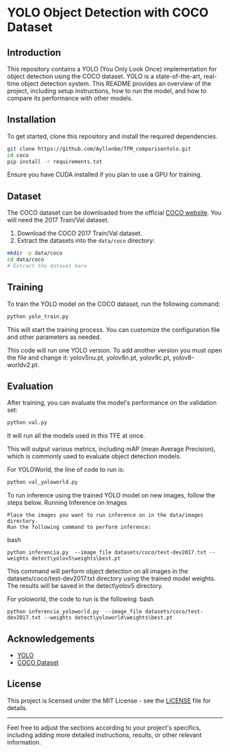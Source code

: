 
# YOLO Object Detection with COCO Dataset

## Introduction

This repository contains a YOLO (You Only Look Once) implementation for object detection using the COCO dataset. YOLO is a state-of-the-art, real-time object detection system. This README provides an overview of the project, including setup instructions, how to run the model, and how to compare its performance with other models.

## Installation

To get started, clone this repository and install the required dependencies.

```bash
git clone https://github.com/Ayllonbe/TFM_comparisonYolo.git
cd coco
pip install -r requirements.txt
```

Ensure you have CUDA installed if you plan to use a GPU for training.

## Dataset

The COCO dataset can be downloaded from the official [COCO website](https://cocodataset.org/#download). You will need the 2017 Train/Val dataset.

1. Download the COCO 2017 Train/Val dataset.
2. Extract the datasets into the `data/coco` directory:

```bash
mkdir -p data/coco
cd data/coco
# Extract the dataset here
```

## Training

To train the YOLO model on the COCO dataset, run the following command:

```bash
python yolo_train.py
```

This will start the training process. You can customize the configuration file and other parameters as needed.

This code will run one YOLO version. To add another version you must open the file and change it: yolov5nu.pt, yolov8n.pt, yolov9c.pt, yolov8-worldv2.pt.

## Evaluation

After training, you can evaluate the model's performance on the validation set:

```bash
python val.py 
```
It will run all the models used in this TFE at once.

This will output various metrics, including mAP (mean Average Precision), which is commonly used to evaluate object detection models.

For YOLOWorld, the line of code to run is:

```bash
python val_yoloworld.py 
```

To run inference using the trained YOLO model on new images, follow the steps below.
Running Inference on Images

    Place the images you want to run inference on in the data/images directory.
    Run the following command to perform inference:

bash
```
python inferencia.py  --image_file datasets/coco/test-dev2017.txt --weights detect\yolov5\weights\best.pt
```
This command will perform object detection on all images in the datasets/coco/test-dev2017.txt directory using the trained model weights. The results will be saved in the detect\yolov5 directory.

For yoloworld, the code to run is the following: 
bash
```
python inferencia_yoloworld.py  --image_file datasets/coco/test-dev2017.txt --weights detect\yoloworld\weights\best.pt
```




## Acknowledgements

- [YOLO](https://github.com/ultralytics/)
- [COCO Dataset](https://cocodataset.org/#home)

## License

This project is licensed under the MIT License - see the [LICENSE](LICENSE) file for details.

---

Feel free to adjust the sections according to your project's specifics, including adding more detailed instructions, results, or other relevant information.
